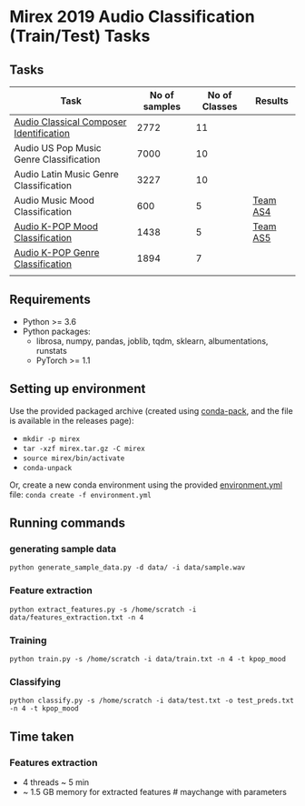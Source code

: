 # Mirex 2019 Audio Classification (Train/Test) Tasks

## Tasks

| Task                                                                                                                        | No of samples   | No of Classes   | Results                                                                                      |
| -------------------------------------------                                                                                 | --------------- | --------------- | -----------------                                                                            |
| [Audio Classical Composer Identification](https://www.music-ir.org/mirex/wiki/2019:Audio_Classification_(Train/Test)_Tasks) | 2772            | 11              |                                                                                              |
| Audio US Pop Music Genre Classification                                                                                     | 7000            | 10              |                                                                                              |
| Audio Latin Music Genre Classification                                                                                      | 3227            | 10              |                                                                                              |
| Audio Music Mood Classification                                                                                             | 600             | 5               | [Team AS4](https://www.music-ir.org/nema_out/mirex2019/results/act/mood_report/summary.html) |
| [Audio K-POP Mood Classification](https://www.music-ir.org/mirex/wiki/2019:Audio_K-POP_Mood_Classification)                 | 1438            | 5               | [Team AS5](https://www.music-ir.org/nema_out/mirex2019/results/act/kmooda_report/)           |
| [Audio K-POP Genre Classification](https://www.music-ir.org/mirex/wiki/2019:Audio_K-POP_Genre_Classification)               | 1894            | 7               |                                                                                              |
                                                                                        |


## Requirements
- Python >= 3.6
- Python packages:
  - librosa, numpy, pandas, joblib, tqdm, sklearn, albumentations, runstats
  - PyTorch >= 1.1

## Setting up environment
Use the provided packaged archive (created using [conda-pack](https://github.com/conda/conda-pack), and the file is available in the releases page):
- `mkdir -p mirex`
- `tar -xzf mirex.tar.gz -C mirex`
- `source mirex/bin/activate`
- `conda-unpack`

Or, create a new conda environment using the provided [environment.yml](environment.yml) file:
`conda create -f environment.yml`


## Running commands

### generating sample data

`python generate_sample_data.py -d data/ -i data/sample.wav`

### Feature extraction

`python extract_features.py -s /home/scratch -i data/features_extraction.txt -n 4 `

### Training

`python train.py -s /home/scratch -i data/train.txt -n 4 -t kpop_mood`

### Classifying

`python classify.py -s /home/scratch -i data/test.txt -o test_preds.txt -n 4 -t kpop_mood`

## Time taken

### Features extraction 
- 4 threads ~ 5 min
- ~ 1.5 GB memory for extracted features # maychange with parameters

